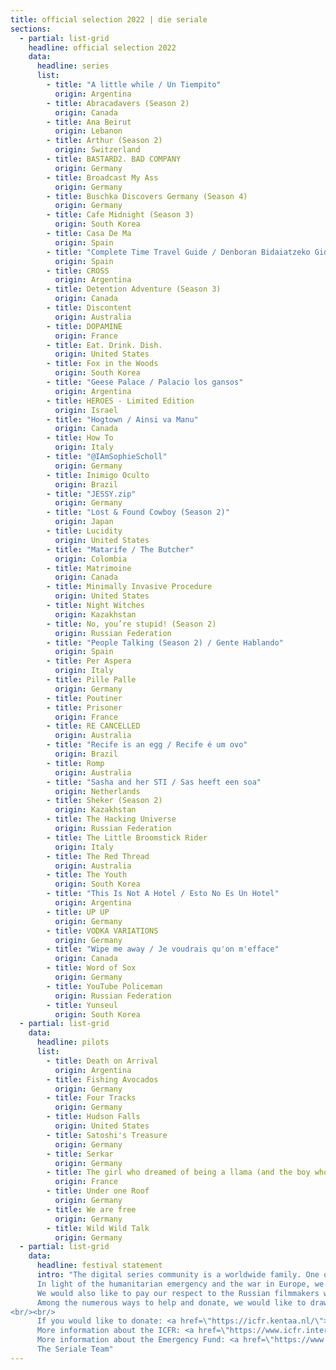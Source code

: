 ```yaml
---
title: official selection 2022 | die seriale
sections:
  - partial: list-grid
    headline: official selection 2022
    data:
      headline: series
      list:
        - title: "A little while / Un Tiempito"
          origin: Argentina
        - title: Abracadavers (Season 2)
          origin: Canada
        - title: Ana Beirut
          origin: Lebanon
        - title: Arthur (Season 2)
          origin: Switzerland
        - title: BASTARD2. BAD COMPANY
          origin: Germany
        - title: Broadcast My Ass
          origin: Germany
        - title: Buschka Discovers Germany (Season 4)
          origin: Germany
        - title: Cafe Midnight (Season 3)
          origin: South Korea
        - title: Casa De Ma
          origin: Spain
        - title: "Complete Time Travel Guide / Denboran Bidaiatzeko Gida Osoa"
          origin: Spain
        - title: CROSS
          origin: Argentina
        - title: Detention Adventure (Season 3)
          origin: Canada
        - title: Discontent
          origin: Australia
        - title: DOPAMINE
          origin: France
        - title: Eat. Drink. Dish.
          origin: United States
        - title: Fox in the Woods
          origin: South Korea
        - title: "Geese Palace / Palacio los gansos"
          origin: Argentina
        - title: HEROES - Limited Edition
          origin: Israel
        - title: "Hogtown / Ainsi va Manu"
          origin: Canada
        - title: How To
          origin: Italy
        - title: "@IAmSophieScholl"
          origin: Germany
        - title: Inimigo Oculto
          origin: Brazil
        - title: "JESSY.zip"
          origin: Germany
        - title: "Lost & Found Cowboy (Season 2)"
          origin: Japan
        - title: Lucidity
          origin: United States
        - title: "Matarife / The Butcher"
          origin: Colombia
        - title: Matrimoine
          origin: Canada
        - title: Minimally Invasive Procedure
          origin: United States
        - title: Night Witches
          origin: Kazakhstan
        - title: No, you’re stupid! (Season 2)
          origin: Russian Federation
        - title: "People Talking (Season 2) / Gente Hablando"
          origin: Spain
        - title: Per Aspera
          origin: Italy
        - title: Pille Palle
          origin: Germany
        - title: Poutiner
        - title: Prisoner
          origin: France
        - title: RE CANCELLED
          origin: Australia
        - title: "Recife is an egg / Recife é um ovo"
          origin: Brazil
        - title: Romp
          origin: Australia
        - title: "Sasha and her STI / Sas heeft een soa"
          origin: Netherlands
        - title: Sheker (Season 2)
          origin: Kazakhstan
        - title: The Hacking Universe
          origin: Russian Federation
        - title: The Little Broomstick Rider
          origin: Italy
        - title: The Red Thread
          origin: Australia
        - title: The Youth
          origin: South Korea
        - title: "This Is Not A Hotel / Esto No Es Un Hotel"
          origin: Argentina
        - title: UP UP
          origin: Germany
        - title: VODKA VARIATIONS
          origin: Germany
        - title: "Wipe me away / Je voudrais qu'on m'efface"
          origin: Canada
        - title: Word of Sox
          origin: Germany
        - title: YouTube Policeman
          origin: Russian Federation
        - title: Yunseul
          origin: South Korea
  - partial: list-grid
    data:
      headline: pilots
      list:
        - title: Death on Arrival
          origin: Argentina
        - title: Fishing Avocados
          origin: Germany
        - title: Four Tracks
          origin: Germany
        - title: Hudson Falls
          origin: United States
        - title: Satoshi's Treasure
          origin: Germany
        - title: Serkar
          origin: Germany
        - title: The girl who dreamed of being a llama (and the boy who wanted to be blind)
          origin: France
        - title: Under one Roof
          origin: Germany
        - title: We are free
          origin: Germany
        - title: Wild Wild Talk
          origin: Germany
  - partial: list-grid
    data:
      headline: festival statement
      intro: "The digital series community is a worldwide family. One of the main goals of die Seriale has always been to connect international creatives and build new collaborations & friendships.<br/><br/>
      In light of the humanitarian emergency and the war in Europe, we would like to express our solidarity with the people of Ukraine, as well as with the Ukrainian filmmakers and their families. We stand with them in a call for peace.<br/><br/>
      We would also like to pay our respect to the Russian filmmakers who have the courage to speak out publicly against the war and condemn it.<br/><br/>
      Among the numerous ways to help and donate, we would like to draw your attention to the “Emergency Fund for Filmmakers”. The worldwide initiative “International Coalition for Filmmakers at Risk” (ICFR) has set up this special fund for film practitioners directly in danger due to the ongoing war in Ukraine.
<br/><br/>
      If you would like to donate: <a href=\"https://icfr.kentaa.nl/\">https://icfr.kentaa.nl/</a><br/>
      More information about the ICFR: <a href=\"https://www.icfr.international/about-us/\">https://www.icfr.international/about-us/</a><br/>
      More information about the Emergency Fund: <a href=\"https://www.icfr.international/news/emergency-fund-for-filmmakers/\">https://www.icfr.international/news/emergency-fund-for-filmmakers/</a><br/><br/>
      The Seriale Team"
---
```

